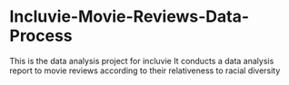 # Incluvie-Movie-Reviews-Data-Process
This is the data analysis project for incluvie
It conducts a data analysis report to movie reviews according to their relativeness to racial diversity
